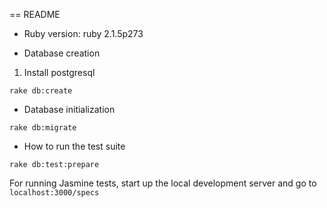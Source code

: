 == README

* Ruby version: ruby 2.1.5p273

* Database creation

1. Install postgresql

```
rake db:create

```

* Database initialization

```
rake db:migrate
```

* How to run the test suite

```
rake db:test:prepare
```

For running Jasmine tests, start up the local development server and go to `localhost:3000/specs`

